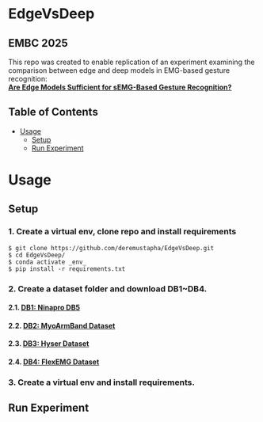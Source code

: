 # EdgeVsDeep

## EMBC 2025

This repo was created to enable replication of an experiment examining the comparison between edge and deep models in EMG-based gesture recognition:  
**[Are Edge Models Sufficient for sEMG-Based Gesture Recognition?](https://github.com/deremustapha/EdgeVsDeep/tree/master/paper/EMBC2025.pdf)**  

## Table of Contents
- [Usage](#usage)
  - [Setup](#setup)
  - [Run Experiment](#experiment)


# Usage

## Setup
### 1. Create a virtual env, clone repo and install requirements

```console
$ git clone https://github.com/deremustapha/EdgeVsDeep.git
$ cd EdgeVsDeep/
$ conda activate _env_
$ pip install -r requirements.txt
```
### 2. Create a dataset folder and download DB1~DB4.
#### 2.1. **[DB1: Ninapro DB5](https://ninapro.hevs.ch/instructions/DB5.html)**  
#### 2.2. **[DB2: MyoArmBand Dataset](https://github.com/UlysseCoteAllard/MyoArmbandDataset)**  
#### 2.3. **[DB3: Hyser Dataset](https://www.physionet.org/content/hd-semg/2.0.0/pr_dataset/#files-panel)**  
#### 2.4. **[DB4: FlexEMG Dataset](https://github.com/flexemg/flexemg_v2)**  

### 3. Create a virtual env and install requirements. 

## Run Experiment 
